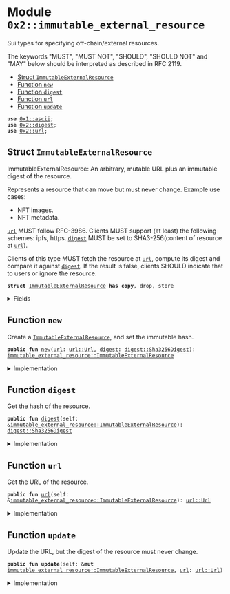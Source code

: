
<a name="0x2_immutable_external_resource"></a>

# Module `0x2::immutable_external_resource`

Sui types for specifying off-chain/external resources.

The keywords "MUST", "MUST NOT", "SHOULD", "SHOULD NOT" and "MAY" below should be interpreted as described in
RFC 2119.


-  [Struct `ImmutableExternalResource`](#0x2_immutable_external_resource_ImmutableExternalResource)
-  [Function `new`](#0x2_immutable_external_resource_new)
-  [Function `digest`](#0x2_immutable_external_resource_digest)
-  [Function `url`](#0x2_immutable_external_resource_url)
-  [Function `update`](#0x2_immutable_external_resource_update)


<pre><code><b>use</b> <a href="">0x1::ascii</a>;
<b>use</b> <a href="digest.md#0x2_digest">0x2::digest</a>;
<b>use</b> <a href="url.md#0x2_url">0x2::url</a>;
</code></pre>



<a name="0x2_immutable_external_resource_ImmutableExternalResource"></a>

## Struct `ImmutableExternalResource`

ImmutableExternalResource: An arbitrary, mutable URL plus an immutable digest of the resource.

Represents a resource that can move but must never change. Example use cases:
- NFT images.
- NFT metadata.

<code><a href="url.md#0x2_url">url</a></code> MUST follow RFC-3986. Clients MUST support (at least) the following schemes: ipfs, https.
<code><a href="digest.md#0x2_digest">digest</a></code> MUST be set to SHA3-256(content of resource at <code><a href="url.md#0x2_url">url</a></code>).

Clients of this type MUST fetch the resource at <code><a href="url.md#0x2_url">url</a></code>, compute its digest and compare it against <code><a href="digest.md#0x2_digest">digest</a></code>. If
the result is false, clients SHOULD indicate that to users or ignore the resource.


<pre><code><b>struct</b> <a href="immutable_external_resource.md#0x2_immutable_external_resource_ImmutableExternalResource">ImmutableExternalResource</a> <b>has</b> <b>copy</b>, drop, store
</code></pre>



<details>
<summary>Fields</summary>


<dl>
<dt>
<code><a href="url.md#0x2_url">url</a>: <a href="url.md#0x2_url_Url">url::Url</a></code>
</dt>
<dd>

</dd>
<dt>
<code><a href="digest.md#0x2_digest">digest</a>: <a href="digest.md#0x2_digest_Sha3256Digest">digest::Sha3256Digest</a></code>
</dt>
<dd>

</dd>
</dl>


</details>

<a name="0x2_immutable_external_resource_new"></a>

## Function `new`

Create a <code><a href="immutable_external_resource.md#0x2_immutable_external_resource_ImmutableExternalResource">ImmutableExternalResource</a></code>, and set the immutable hash.


<pre><code><b>public</b> <b>fun</b> <a href="immutable_external_resource.md#0x2_immutable_external_resource_new">new</a>(<a href="url.md#0x2_url">url</a>: <a href="url.md#0x2_url_Url">url::Url</a>, <a href="digest.md#0x2_digest">digest</a>: <a href="digest.md#0x2_digest_Sha3256Digest">digest::Sha3256Digest</a>): <a href="immutable_external_resource.md#0x2_immutable_external_resource_ImmutableExternalResource">immutable_external_resource::ImmutableExternalResource</a>
</code></pre>



<details>
<summary>Implementation</summary>


<pre><code><b>public</b> <b>fun</b> <a href="immutable_external_resource.md#0x2_immutable_external_resource_new">new</a>(<a href="url.md#0x2_url">url</a>: Url, <a href="digest.md#0x2_digest">digest</a>: Sha3256Digest): <a href="immutable_external_resource.md#0x2_immutable_external_resource_ImmutableExternalResource">ImmutableExternalResource</a> {
    <a href="immutable_external_resource.md#0x2_immutable_external_resource_ImmutableExternalResource">ImmutableExternalResource</a> { <a href="url.md#0x2_url">url</a>, <a href="digest.md#0x2_digest">digest</a> }
}
</code></pre>



</details>

<a name="0x2_immutable_external_resource_digest"></a>

## Function `digest`

Get the hash of the resource.


<pre><code><b>public</b> <b>fun</b> <a href="digest.md#0x2_digest">digest</a>(self: &<a href="immutable_external_resource.md#0x2_immutable_external_resource_ImmutableExternalResource">immutable_external_resource::ImmutableExternalResource</a>): <a href="digest.md#0x2_digest_Sha3256Digest">digest::Sha3256Digest</a>
</code></pre>



<details>
<summary>Implementation</summary>


<pre><code><b>public</b> <b>fun</b> <a href="digest.md#0x2_digest">digest</a>(self: &<a href="immutable_external_resource.md#0x2_immutable_external_resource_ImmutableExternalResource">ImmutableExternalResource</a>): Sha3256Digest {
    self.<a href="digest.md#0x2_digest">digest</a>
}
</code></pre>



</details>

<a name="0x2_immutable_external_resource_url"></a>

## Function `url`

Get the URL of the resource.


<pre><code><b>public</b> <b>fun</b> <a href="url.md#0x2_url">url</a>(self: &<a href="immutable_external_resource.md#0x2_immutable_external_resource_ImmutableExternalResource">immutable_external_resource::ImmutableExternalResource</a>): <a href="url.md#0x2_url_Url">url::Url</a>
</code></pre>



<details>
<summary>Implementation</summary>


<pre><code><b>public</b> <b>fun</b> <a href="url.md#0x2_url">url</a>(self: &<a href="immutable_external_resource.md#0x2_immutable_external_resource_ImmutableExternalResource">ImmutableExternalResource</a>): Url {
    self.<a href="url.md#0x2_url">url</a>
}
</code></pre>



</details>

<a name="0x2_immutable_external_resource_update"></a>

## Function `update`

Update the URL, but the digest of the resource must never change.


<pre><code><b>public</b> <b>fun</b> <b>update</b>(self: &<b>mut</b> <a href="immutable_external_resource.md#0x2_immutable_external_resource_ImmutableExternalResource">immutable_external_resource::ImmutableExternalResource</a>, <a href="url.md#0x2_url">url</a>: <a href="url.md#0x2_url_Url">url::Url</a>)
</code></pre>



<details>
<summary>Implementation</summary>


<pre><code><b>public</b> <b>fun</b> <b>update</b>(self: &<b>mut</b> <a href="immutable_external_resource.md#0x2_immutable_external_resource_ImmutableExternalResource">ImmutableExternalResource</a>, <a href="url.md#0x2_url">url</a>: Url) {
    sui::url::update(&<b>mut</b> self.<a href="url.md#0x2_url">url</a>, inner_url(&<a href="url.md#0x2_url">url</a>))
}
</code></pre>



</details>
